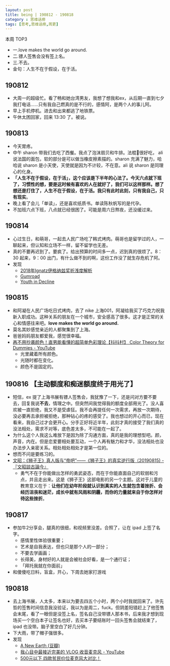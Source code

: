 ```yaml
---
layout: post
title: being | 190812 - 190818
category : 思维话痨
tags: [思考,思维话痨,周更]
---
```


本周 TOP3
- 一.love makes the world go around.
- 二.镖人签售会没有签上名。
- 三.不去。
- 金句：人生不在于假设，在于活。


## 190812
  - 大周一的超级忙。看了畅和她台湾男友，我想了想我和ex，从后期一直到七夕我打电话......只有我自己燃真的是不行的，感情阿，是两个人的事儿阿。
  - 早上手机停机。进去和出来都逃了地铁票。
  - 午休太困回家，回来 13:30 了。被说。
  
##  190813
  - 今天胃疼。
  - 中午 sharon 带我们去吃了西餐。我点了泡沫扇贝和牛排。法棍🥖很好吃， ali说法国的面包，软的部分是可以做当橡皮擦素描的。sharon 充满了魅力，哈哈说 sharon 是小天使，天使就是因为不计较，不在意。ali 说 sharon 是同理心的化身。
  - **「人生不在于假设，在于活」，这个应该是下半年的心法了。今天六点就下班了，习惯性的想，要是这时候有喜欢的人在就好了，我们可以这样那样。想了想还是打住了，人生不在于假设，在于活。我只有此时此刻，只有我自己，只有现实**。
  - 晚上看了会儿「单读」，还是喜欢纸质书。单读陈秋帆写的是代孕。
  - 不加班六点下班，八点就已经很困了。可能是周六日熬夜，还没缓过来。

## 190814
  - 心过生日，和萌哥，一起去人民广场吃了韩式烤肉。萌哥也是留学过的人，一聊起来，但认知和立场不一样，留不留学也无差。
  - 真的不要再迟到了。要疯了。给出预算的时间多一点，迟到真的很烦了。8：30 起来，9：00 出门，有什么做不到的啊，这份工作没了就生存危机了阿。
  - 发现
    - [2018年Ignatz伊格纳兹奖祈浅度解析](https://www.douban.com/note/707783928/)
    - [Gumroad](https://gumroad.com/)
    - [Youth in Decline](http://www.youthindecline.com/)
    
##  190815
  - 和阿凝在人民广场吃日式烤肉，去了 nike 上海001，阿凝给我买了巧克力祝我新入职成功。这种关系的朋友在一个城市，安全感高了很多。这才是正常的关心和情感往来吧。**love makes the world go around.**
  - 莫名其妙感觉亲近的人都聚集到了上海。
  - 爸爸妈妈朋友都爱我，感觉很幸福。
  - [再不用抄袭颜色！直男能看懂的超简单色彩理论【抖抖村】 Color Theory for Dummies - YouTube](https://www.youtube.com/watch?v=XzGc6_4SoXQ) 
    - 光里藏着所有颜色。
    - 光随时都在变化。
    - 颜色不是固定的。
    
##  190816 【主动额度和痴迷额度终于用光了】
  - 短信，ex 提了上海书展有镖人签售会，我犹豫了一下，还是问对方要不要去，回复我说**不去**，情理之中。但突然间我觉得我的额度全部用光了。没人喜欢被一直拒绝，我又不是受虐狂。我不会再提任何一次需求，再放一次期待，没必要再去承担被拒绝，那种钻心的疼的感受了。我也想过的开心而已，现在看来，我自己过才会更开心。分手正好将近半年，此刻才真的接受了我们真的没法相处，需求不对等，底色差太多，不可能在一起了。
  - 为什么这个人我这么难放下是因为除了沟通方面，真的是我的理想型吧。颜，声音，内在。但是恋爱要相处要互动，一个人再有魅力和才华，没法相处也没办法步入亲密关系。相处相处相处才是第一位的。
  - 想而不问是要练习的。
  - [文昭：《狮子王》真人版与“帝吧”——《狮子王》的真实逆行版（20190815) - 『文昭談古論今』](https://www.wenzhao.ca/2019/08/15/%e6%96%87%e6%98%ad%ef%bc%9a%e3%80%8a%e7%8b%ae%e5%ad%90%e7%8e%8b%e3%80%8b%e7%9c%9f%e4%ba%ba%e7%89%88%e4%b8%8e%e5%b8%9d%e5%90%a7-%e3%80%8a%e7%8b%ae%e5%ad%90%e7%8e%8b/)
    - 勇气不在于你能做出怎样的勇武姿态，而在于你能直面自己的软弱和污点，并且走出来。这是《狮子王》这部电影的另一个主题。这对于儿童的教育意义在于：**让他们在幼年阶段就认识到真实的人生就包含着挫折、会经历沮丧和迷茫，成长中就有风雨和阴霾，而你的力量就来自于你怎样对待这些挫折**。

## 190817
  - 参加牛2分享会，腿真的很细，和视频里没差。合照了，让在 ipad 上签了名字。
     - 感情里性体验很重要；
     - 艺术是自我表达，但也只是那个人的一部分；
     - 不要去学画画；
     - 长得美，身材好的人就是会被社会好看，是一个通行证；
     - 「拜托我就在你面前」
  - 和傻傻吃日料，盲盒，开心，下周去她家打游戏
  
##  190818
  - 去上海书展，人太多，本来以为要去四五个小时，两个小时我就回来了。许先哲的签售时间信息我没验证，我以为是周二，fuck。但阴差阳错赶上了他签售会末尾，看了一眼但是没签上名，签名自己没带镖人那本书，后来我才想到现场买一个空白本子让签名也好，去买本子要结账时一回头签售会就结束了，ipad 也没带。脑子里空白了好几分钟。
  - 下大雨，带了帽子强很多。
  - 发现
    - [A New Earth (豆瓣)](https://book.douban.com/subject/1477611/)
    - [我心目中最接近完美的 VLOG 收音麦克风 - YouTube](https://www.youtube.com/watch?v=w4AQUUeRyaI)
    - [500元以下 四款贫民价位麦克风大对比！](https://www.bilibili.com/video/av55551121?from=search&seid=11232183573131186741)
